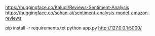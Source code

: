 https://huggingface.co/Kaludi/Reviews-Sentiment-Analysis
https://huggingface.co/sohan-ai/sentiment-analysis-model-amazon-reviews


pip install -r requirements.txt
python app.py
http://127.0.0.1:5000/